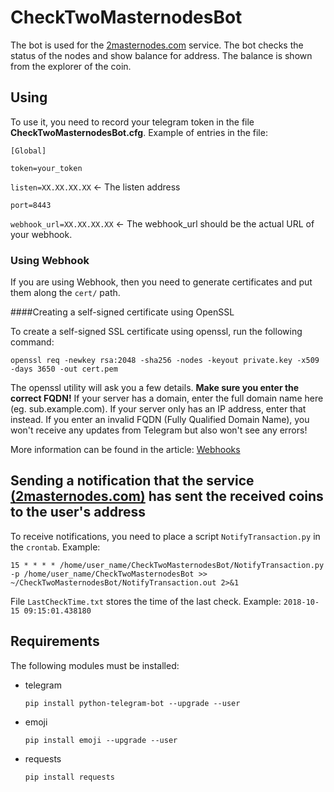 # CheckTwoMasternodesBot

The bot is used for the [2masternodes.com](2masternodes.com) service. The bot checks the status of the nodes and show balance for address. The balance is shown from the explorer of the coin.

## Using

To use it, you need to record your telegram token in the file **CheckTwoMasternodesBot.cfg**. Example of entries in the file:

`[Global]`

`token=your_token`

`listen=XX.XX.XX.XX` 		<- The listen address

`port=8443`

`webhook_url=XX.XX.XX.XX`	<- The webhook_url should be the actual URL of your webhook.

### Using Webhook
If you are using Webhook, then you need to generate certificates and put them along the `cert/` path.
 
####Creating a self-signed certificate using OpenSSL

To create a self-signed SSL certificate using openssl, run the following command:

`openssl req -newkey rsa:2048 -sha256 -nodes -keyout private.key -x509 -days 3650 -out cert.pem`

The openssl utility will ask you a few details. **Make sure you enter the correct FQDN!** If your server has a domain, enter the full domain name here (eg. sub.example.com). If your server only has an IP address, enter that instead. If you enter an invalid FQDN (Fully Qualified Domain Name), you won't receive any updates from Telegram but also won't see any errors!

More information can be found in the article: [Webhooks](https://github.com/python-telegram-bot/python-telegram-bot/wiki/Webhooks)

## Sending a notification that the service [(2masternodes.com)](2masternodes.com) has sent the received coins to the user's address
To receive notifications, you need to place a script `NotifyTransaction.py` in the `crontab`. Example:

`15 * * * * /home/user_name/CheckTwoMasternodesBot/NotifyTransaction.py -p /home/user_name/CheckTwoMasternodesBot >> ~/CheckTwoMasternodesBot/NotifyTransaction.out 2>&1`

File `LastCheckTime.txt` stores the time of the last check. Example:
`2018-10-15 09:15:01.438180`

## Requirements

The following modules must be installed:

- telegram

  `pip install python-telegram-bot --upgrade --user`

- emoji

  `pip install emoji --upgrade --user`

- requests

  `pip install requests`

